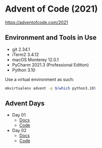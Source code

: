 # Advent of Code (2021)

https://adventofcode.com/2021

## Environment and Tools in Use

- git 2.34.1
- iTerm2 3.4.12
- macOS Monterey 12.0.1
- PyCharm 2021.3 (Professional Edition)
- Python 3.10

Use a virtual environment as such:

```bash
mkvirtualenv advent -p $(which python3.10)
```

## Advent Days

- Day 01
  - [Docs](https://github.com/urda/advent-of-code/blob/master/docs/advent_days/day_01.md)
  - [Code](https://github.com/urda/advent-of-code/tree/master/src/advent_days/day_01)
- Day 02
  - [Docs](https://github.com/urda/advent-of-code/blob/master/docs/advent_days/day_02.md)
  - [Code](https://github.com/urda/advent-of-code/tree/master/src/advent_days/day_02)
